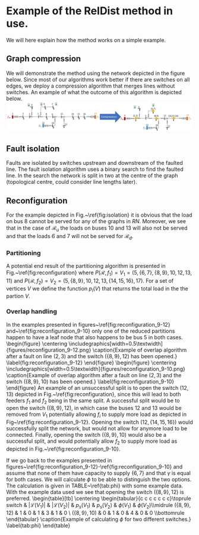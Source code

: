 # Example of the RelDist method in use.
We will here explain how the method works on a simple example. 

## Graph compression
We will demonstrate the method using the network depicted in the figure below. Since most of our algorithms work better if there are switches on all edges, we deploy a compression algorithm that merges lines without switches. An example of what the outcome of this algorithm is depicted below.
![Example of compression algorithm](compression.png)

## Fault isolation
Faults are isolated by switches upstream and downstream of the faulted line. The fault isolation algorithm uses a binary search to find the faulted line. In the search the network is split in two at the centre of the graph (topological centre, could consider line lengths later). 

## Reconfiguration
For the example depicted in Fig.~\ref{fig:isolation} it is obvious that the load on bus 8 cannot be served for any of the graphs in $RN$. Moreover, we see that in the case of $\mathcal{R}_u$ the loads on buses 10 and 13 will also not be served and that the loads 6 and 7 will not be served for $\mathcal{R}_d$.
 
### Partitioning
A potential end result of the partitioning algorithm is presented in Fig.~\ref{fig:reconfiguration} where $P(\mathcal{R}, f_1) = V_1 = (5, \{6, 7\}, \{8, 9\}, 10, 12, 13, 11)$ and $P(\mathcal{R}, f_2) = V_2 = (5, \{8,9\}, 10, 12, 13, \{14, 15, 16\}, 17)$. For a set of vertices $V$ we define the function $p_l(V)$ that returns the total load in the the partion $V$.

### Overlap handling
In the examples presented in figures~\ref{fig:reconfiguration_9-12} and~\ref{fig:reconfiguration_9-10} only one of the reduced partitions happen to have a leaf node that also happens to be bus $5$ in both cases.
\begin{figure}
    \centering
    \includegraphics[width=0.5\textwidth]{figures/reconfiguration_9-12.png}
	\caption{Example of overlap algorithm after a fault on line $(2,3)$ and the switch $(\{8,9\},12)$ has been opened.}
    \label{fig:reconfiguration_9-12}
\end{figure}
\begin{figure}
    \centering
    \includegraphics[width=0.5\textwidth]{figures/reconfiguration_9-10.png}
	\caption{Example of overlap algorithm after a fault on line $(2,3)$ and the switch $(\{8,9\},10)$ has been opened.}
    \label{fig:reconfiguration_9-10}
\end{figure}
An example of an unsuccessful split is to open the switch $(12,13)$ depicted in Fig.~\ref{fig:reconfiguration}, since this will lead to both feeders $f_1$ and $f_2$ being in the same split. A successful split would be to open the switch $(\{8, 9\}, 12)$, in which case the buses $12$ and $13$ would be removed from $V_1$ potentially allowing $f_i$ to supply more load as depicted in Fig~\ref{fig:reconfiguration_9-12}. Opening the switch $(12, \{14,15,16\})$ would successfully split the network, but would not allow for anymore load to be connected. Finally, opening the switch $(\{8,9\},10)$ would also be a successful split, and would potentially allow $f_2$ to supply more load as depicted in Fig.~\ref{fig:reconfiguration_9-10}.

 If we go back to the examples presented in figures~\ref{fig:reconfiguration_9-12}-\ref{fig:reconfiguration_9-10} and assume that none of them have capacity to supply $\{6,7\}$ and that $\gamma$ is equal for both cases. We will calculate $\phi$ to be able to distinguish the two options. The calculation is given in TABLE~\ref{tab:phi} with some example data. With the example data used we see that opening the switch $(\{8,9\},12)$ is preferred.
\begin{table}[tb]
    \centering
    \begin{tabular}{c c c c c c c}\toprule
        switch & $|\mathcal{L}(V_1)|$ & $|\mathcal{L}(V_2)|$ & $p_s(V_1)$ & $p_s(V_2)$ & $\phi(V_1)$ & $\phi(V_2)$\\\midrule
        $(\{8,9\},12)$ & 1 & 0 & 1 & 3 & 1 & 0 \\
        $(\{8,9\},10)$ & 0 & 1 & 0 & 4 & 0 & 0 \\\bottomrule
    \end{tabular}
    \caption{Example of calculating $\phi$ for two different switches.}
    \label{tab:phi}
\end{table}

